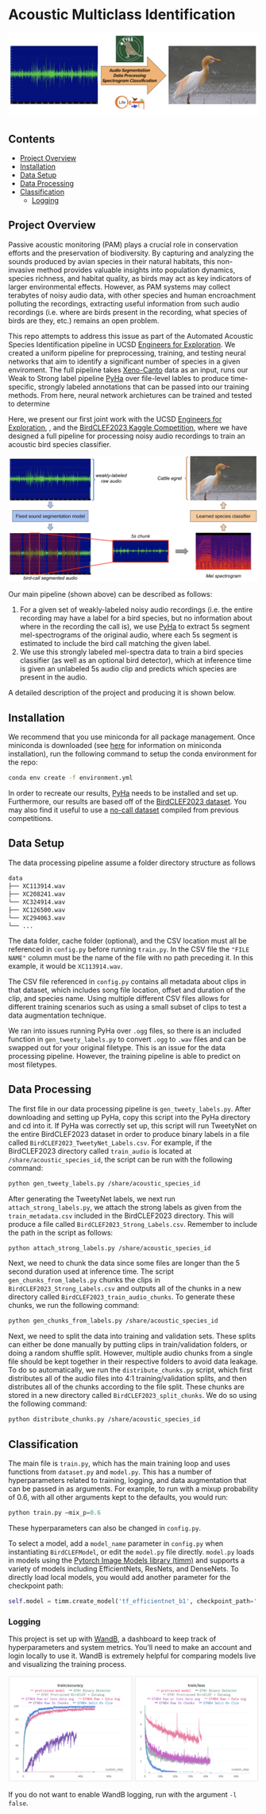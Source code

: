 # Acoustic Multiclass Identification

![overview](images/header.png)

## Contents
- [Project Overview](#project-overview)
- [Installation](#installation)
- [Data Setup](#data-setup)
- [Data Processing](#data-processing)
- [Classification](#classification)
    - [Logging](#logging)

## Project Overview

Passive acoustic monitoring (PAM) plays a crucial role in conservation efforts and the preservation of biodiversity. By capturing and analyzing the sounds produced by avian species in their natural habitats, this non-invasive method provides valuable insights into population dynamics, species richness, and habitat quality, as birds may act as key indicators of larger environmental effects. However, as PAM systems may collect terabytes of noisy audio data, with other species and human encroachment polluting the recordings, extracting useful information from such audio recordings (i.e. where are birds present in the recording, what species of birds are they, etc.) remains an open problem. 

This repo attempts to address this issue as part of the Automated Acoustic Species Identification pipeline in UCSD [Engineers for Exploration](https://e4e.ucsd.edu/). We created a uniform pipeline for preprocessing, training, and testing neural networks that aim to identify a significant number of species in a given enviroment. The full pipeline takes [Xeno-Canto](https://xeno-canto.org/) data as an input, runs our Weak to Strong label pipeline [PyHa](https://github.com/UCSD-E4E/PyHa) over file-level lables to produce time-specific, strongly labeled annotations that can be passed into our training methods. From here, neural network archietures can be trained and tested to determine

Here, we present our first joint work with the UCSD [Engineers for Exploration](https://e4e.ucsd.edu/), , and the [BirdCLEF2023 Kaggle Competition](https://www.kaggle.com/competitions/birdclef-2023), where we have designed a full pipeline for processing noisy audio recordings to train an acoustic bird species classifier.

![outline](images/main_diag.png)

Our main pipeline (shown above) can be described as follows:
1. For a given set of weakly-labeled noisy audio recordings (i.e. the entire recording may have a label for a bird species, but no information about where in the recording the call is), we use [PyHa](https://github.com/UCSD-E4E/PyHa) to extract 5s segment mel-spectrograms of the original audio, where each 5s segment is estimated to  include the bird call matching the given label.
2. We use this strongly labeled mel-spectra data to train a bird species classifier (as well as an optional bird detector), which at inference time is given an unlabeled 5s audio clip and predicts which species are present in the audio.

A detailed description of the project and producing it is shown below.

## Installation

We recommend that you use miniconda for all package management. Once miniconda is downloaded (see [here](https://conda.io/projects/conda/en/latest/user-guide/install/index.html) for information on miniconda installation), run the following command to setup the conda environment for the repo:

```bash
conda env create -f environment.yml
```

In order to recreate our results, [PyHa](https://github.com/UCSD-E4E/PyHa) needs to be installed and set up. Furthermore, our results are based off of the [BirdCLEF2023 dataset](https://www.kaggle.com/competitions/birdclef-2023). You may also find it useful to use a  [no-call dataset](https://www.kaggle.com/code/sprestrelski/birdclef23-uniform-no-call-sound-chunks) compiled from previous competitions.

## Data Setup
The data processing pipeline assume a folder directory structure as follows
```
data
├── XC113914.wav
├── XC208241.wav
└── XC324914.wav
├── XC126500.wav
└── XC294063.wav
└── ...
```

The data folder, cache folder (optional), and the CSV location must all be referenced in `config.py` before running `train.py`. In the CSV file the `"FILE NAME"` column must be the name of the file with no path preceding it. In this example, it would be `XC113914.wav`.

The CSV file referenced in `config.py` contains all metadata about clips in that dataset, which includes song file location, offset and duration of the clip, and species name. Using multiple different CSV files allows for different training scenarios such as using a small subset of clips to test a data augmentation technique.

We ran into issues running PyHa over `.ogg` files, so there is an included function in `gen_tweety_labels.py` to convert `.ogg` to `.wav` files and can be swapped out for your original filetype. This is an issue for the data processing pipeline. However, the training pipeline is able to predict on most filetypes.

## Data Processing

The first file in our data processing pipeline is `gen_tweety_labels.py`. After downloading and setting up PyHa, copy this script into the PyHa directory and cd into it. If PyHa was correctly set up, this script will run TweetyNet on the entire BirdCLEF2023 dataset in order to produce binary labels in a file called `BirdCLEF2023_TweetyNet_Labels.csv`. For example, if the BirdCLEF2023 directory called `train_audio` is located at `/share/acoustic_species_id`, the script can be run with the following command:

```bash
python gen_tweety_labels.py /share/acoustic_species_id
```

After generating the TweetyNet labels, we next run `attach_strong_labels.py`, we attach the strong labels as given from the `train_metadata.csv` included in the BirdCLEF2023 directory. This will produce a file called `BirdCLEF2023_Strong_Labels.csv`. Remember to include the path in the script as follows:

```bash
python attach_strong_labels.py /share/acoustic_species_id
```

Next, we need to chunk the data since some files are longer than the 5 second duration used at inference time. The script `gen_chunks_from_labels.py` chunks the clips in `BirdCLEF2023_Strong_Labels.csv` and outputs all of the chunks in a new directory called `BirdCLEF2023_train_audio_chunks`. To generate these chunks, we run the following command:

```bash
python gen_chunks_from_labels.py /share/acoustic_species_id
```

Next, we need to split the data into training and validation sets. These splits can either be done manually by putting clips in train/validation folders, or doing a random shuffle split. However, multiple audio chunks from a single file should be kept together in their respective folders to avoid data leakage. To do so automatically, we run the `distribute_chunks.py` script, which first distributes all of the audio files into 4:1 training/validation splits, and then distributes all of the chunks according to the file split. These chunks are stored in a new directory called `BirdCLEF2023_split_chunks`. We do so using the following command:

```bash
python distribute_chunks.py /share/acoustic_species_id
```


## Classification
The main file is `train.py`, which has the main training loop and uses functions from `dataset.py` and `model.py`. This has a number of hyperparameters related to training, logging, and data augmentation that can be passed in as arguments. For example, to run with a mixup probability of 0.6, with all other arguments kept to the defaults, you would run:

```py
python train.py –mix_p=0.6
```

These hyperparameters can also be changed in `config.py`.

To select a model, add a `model_name` parameter in `config.py` when instantiating `BirdCLEFModel`, or edit the `model.py` file directly. `model.py` loads in models using the [Pytorch Image Models library (timm)](https://timm.fast.ai/) and supports a variety of models including EfficientNets, ResNets, and DenseNets. To directly load local models, you would add another parameter for the checkpoint path:
```py
self.model = timm.create_model('tf_efficientnet_b1', checkpoint_path='./models/tf_efficientnet_b1_aa-ea7a6ee0.pth')
```

### Logging
This project is set up with [WandB](https://wandb.ai), a dashboard to keep track of hyperparameters and system metrics. You’ll need to make an account and login locally to use it. WandB is extremely helpful for comparing models live and visualizing the training process.

![](images/SampleWandBOutputs.PNG)

If you do not want to enable WandB logging, run with the argument `-l false`.
